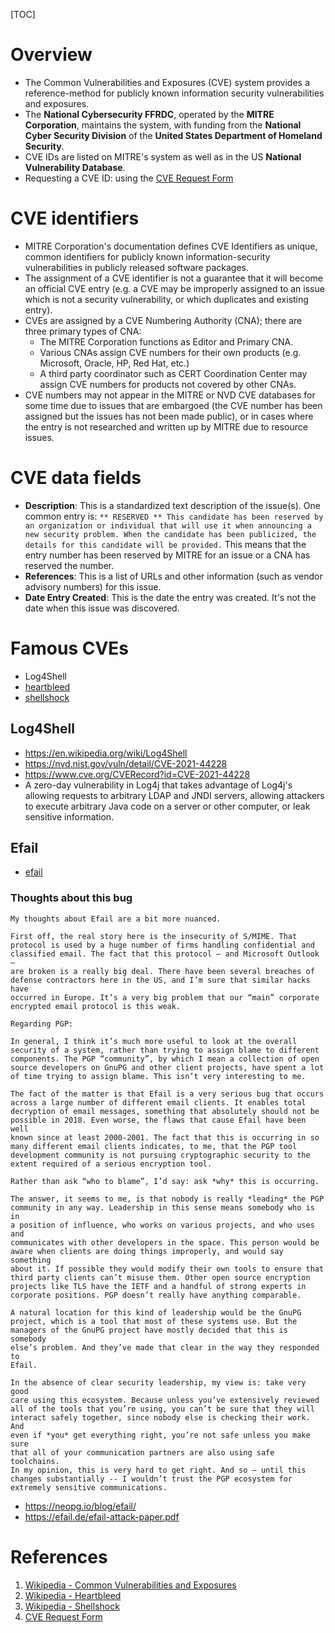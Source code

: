[TOC]

# Overview

- The Common Vulnerabilities and Exposures (CVE) system provides a reference-method for publicly known information security vulnerabilities and exposures.
- The **National Cybersecurity FFRDC**, operated by the **MITRE Corporation**, maintains the system, with funding from the **National Cyber Security Division** of the **United States Department of Homeland Security**.
- CVE IDs are listed on MITRE's system as well as in the US **National Vulnerability Database**.
- Requesting a CVE ID: using the [CVE Request Form][4]

# CVE identifiers

- MITRE Corporation's documentation defines CVE Identifiers as unique, common identifiers for publicly known information-security vulnerabilities in publicly released software packages.
- The assignment of a CVE identifier is not a guarantee that it will become an official CVE entry (e.g. a CVE may be improperly assigned to an issue which is not a security vulnerability, or which duplicates and existing entry).
- CVEs are assigned by a CVE Numbering Authority (CNA); there are three primary types of CNA:
	+ The MITRE Corporation functions as Editor and Primary CNA.
	+ Various CNAs assign CVE numbers for their own products (e.g. Microsoft, Oracle, HP, Red Hat, etc.)
	+ A third party coordinator such as CERT Coordination Center may assign CVE numbers for products not covered by other CNAs.
- CVE numbers may not appear in the MITRE or NVD CVE databases for some time due to issues that are embargoed (the CVE number has been assigned but the issues has not been made public), or in cases where the entry is not researched and written up by MITRE due to resource issues.

# CVE data fields

- **Description**: This is a standardized text description of the issue(s). One common entry is: `** RESERVED ** This candidate has been reserved by an organization or individual that will use it when announcing a new security problem. When the candidate has been publicized, the details for this candidate will be provided.` This means that the entry number has been reserved by MITRE for an issue or a CNA has reserved the number.
- **References**: This is a list of URLs and other information (such as vendor advisory numbers) for this issue.
- **Date Entry Created**: This is the date the entry was created. It's not the date when this issue was discovered.

# Famous CVEs

- Log4Shell
- [heartbleed][2]
- [shellshock][3]

## Log4Shell

- https://en.wikipedia.org/wiki/Log4Shell
- https://nvd.nist.gov/vuln/detail/CVE-2021-44228
- https://www.cve.org/CVERecord?id=CVE-2021-44228
- A zero-day vulnerability in Log4j that takes advantage of Log4j's
  allowing requests to arbitrary LDAP and JNDI servers, allowing
  attackers to execute arbitrary Java code on a server or other
  computer, or leak sensitive information.

## Efail

- [efail][5]

### Thoughts about this bug

```
My thoughts about Efail are a bit more nuanced.

First off, the real story here is the insecurity of S/MIME. That
protocol is used by a huge number of firms handling confidential and
classified email. The fact that this protocol — and Microsoft Outlook —
are broken is a really big deal. There have been several breaches of
defense contractors here in the US, and I’m sure that similar hacks have
occurred in Europe. It’s a very big problem that our “main” corporate
encrypted email protocol is this weak.

Regarding PGP:

In general, I think it’s much more useful to look at the overall
security of a system, rather than trying to assign blame to different
components. The PGP “community”, by which I mean a collection of open
source developers on GnuPG and other client projects, have spent a lot
of time trying to assign blame. This isn’t very interesting to me.

The fact of the matter is that Efail is a very serious bug that occurs
across a large number of different email clients. It enables total
decryption of email messages, something that absolutely should not be
possible in 2018. Even worse, the flaws that cause Efail have been well
known since at least 2000-2001. The fact that this is occurring in so
many different email clients indicates, to me, that the PGP tool
development community is not pursuing cryptographic security to the
extent required of a serious encryption tool.

Rather than ask “who to blame”, I’d say: ask *why* this is occurring.

The answer, it seems to me, is that nobody is really *leading* the PGP
community in any way. Leadership in this sense means somebody who is in
a position of influence, who works on various projects, and who uses and
communicates with other developers in the space. This person would be
aware when clients are doing things improperly, and would say something
about it. If possible they would modify their own tools to ensure that
third party clients can’t misuse them. Other open source encryption
projects like TLS have the IETF and a handful of strong experts in
corporate positions. PGP doesn’t really have anything comparable.

A natural location for this kind of leadership would be the GnuPG
project, which is a tool that most of these systems use. But the
managers of the GnuPG project have mostly decided that this is somebody
else’s problem. And they’ve made that clear in the way they responded to
Efail.

In the absence of clear security leadership, my view is: take very good
care using this ecosystem. Because unless you’ve extensively reviewed
all of the tools that you’re using, you can’t be sure that they will
interact safely together, since nobody else is checking their work. And
even if *you* get everything right, you’re not safe unless you make sure
that all of your communication partners are also using safe toolchains.
In my opinion, this is very hard to get right. And so — until this
changes substantially -- I wouldn’t trust the PGP ecosystem for
extremely sensitive communications.
```

- https://neopg.io/blog/efail/
- https://efail.de/efail-attack-paper.pdf

# References

1. [Wikipedia - Common Vulnerabilities and Exposures][1]
2. [Wikipedia - Heartbleed][2]
3. [Wikipedia - Shellshock][3]
4. [CVE Request Form][4]

[1]: https://en.wikipedia.org/wiki/Common_Vulnerabilities_and_Exposures "Wikipedia - Common Vulnerabilities and Exposures"
[2]: https://en.wikipedia.org/wiki/Heartbleed "Wikipedia - Heartbleed"
[3]: https://en.wikipedia.org/wiki/Shellshock_(software_bug) "Wikipedia - Shellshock"
[4]: https://cveform.mitre.org/ "CVE Request Form"
[5]: https://efail.de/
